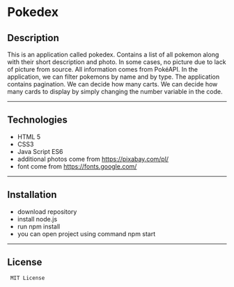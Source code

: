 # Pokedex

## Description

This is an application called pokedex. Contains a list of all pokemon along with their short description and photo. 
In some cases, no picture due to lack of picture from source. All information comes from PokéAPI.
In the application, we can filter pokemons by name and by type. The application contains pagination. We can decide how many carts.
We can decide how many cards to display by simply changing the number variable in the code.

--------------------------------------------------------------------

## Technologies

  * HTML 5
  * CSS3
  * Java Script ES6
  * additional photos come from https://pixabay.com/pl/
  * font come from https://fonts.google.com/  

---------------------------------------------------------------------

## Installation
  * download repository
  * install node.js
  * run npm install
  * you can open project using command npm start
  
  -------------------------------------------------------------------
  
  ## License
  
     MIT License
